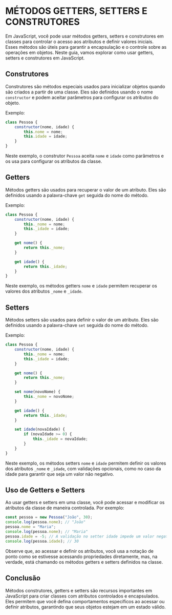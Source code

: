 # MÉTODOS GETTERS, SETTERS E CONSTRUTORES 
Em JavaScript, você pode usar métodos getters, setters e construtores em classes para controlar o acesso aos atributos e definir valores iniciais. Esses métodos são úteis para garantir a encapsulação e o controle sobre as operações em objetos. Neste guia, vamos explorar como usar getters, setters e construtores em JavaScript.

## Construtores
Construtores são métodos especiais usados para inicializar objetos quando são criados a partir de uma classe. Eles são definidos usando o nome `constructor` e podem aceitar parâmetros para configurar os atributos do objeto.

Exemplo:

```javascript
class Pessoa {
    constructor(nome, idade) {
        this.nome = nome;
        this.idade = idade;
    }
}
```

Neste exemplo, o construtor `Pessoa` aceita `nome` e `idade` como parâmetros e os usa para configurar os atributos da classe.

## Getters
Métodos getters são usados para recuperar o valor de um atributo. Eles são definidos usando a palavra-chave `get` seguida do nome do método.

Exemplo:

```javascript
class Pessoa {
    constructor(nome, idade) {
        this._nome = nome;
        this._idade = idade;
    }

    get nome() {
        return this._nome;
    }

    get idade() {
        return this._idade;
    }
}
```

Neste exemplo, os métodos getters `nome` e `idade` permitem recuperar os valores dos atributos `_nome` e `_idade`.

## Setters
Métodos setters são usados para definir o valor de um atributo. Eles são definidos usando a palavra-chave `set` seguida do nome do método.

Exemplo:

```javascript
class Pessoa {
    constructor(nome, idade) {
        this._nome = nome;
        this._idade = idade;
    }

    get nome() {
        return this._nome;
    }

    set nome(novoNome) {
        this._nome = novoNome;
    }

    get idade() {
        return this._idade;
    }

    set idade(novaIdade) {
        if (novaIdade >= 0) {
            this._idade = novaIdade;
        }
    }
}
```

Neste exemplo, os métodos setters `nome` e `idade` permitem definir os valores dos atributos `_nome` e `_idade`, com validações opcionais, como no caso da idade para garantir que seja um valor não negativo.

## Uso de Getters e Setters
Ao usar getters e setters em uma classe, você pode acessar e modificar os atributos da classe de maneira controlada. Por exemplo:

```javascript
const pessoa = new Pessoa("João", 30);
console.log(pessoa.nome); // "João"
pessoa.nome = "Maria";
console.log(pessoa.nome); // "Maria"
pessoa.idade = -5; // A validação no setter idade impede um valor negativo
console.log(pessoa.idade); // 30
```

Observe que, ao acessar e definir os atributos, você usa a notação de ponto como se estivesse acessando propriedades diretamente, mas, na verdade, está chamando os métodos getters e setters definidos na classe.

## Conclusão
Métodos construtores, getters e setters são recursos importantes em JavaScript para criar classes com atributos controlados e encapsulados. Eles permitem que você defina comportamentos específicos ao acessar ou definir atributos, garantindo que seus objetos estejam em um estado válido.